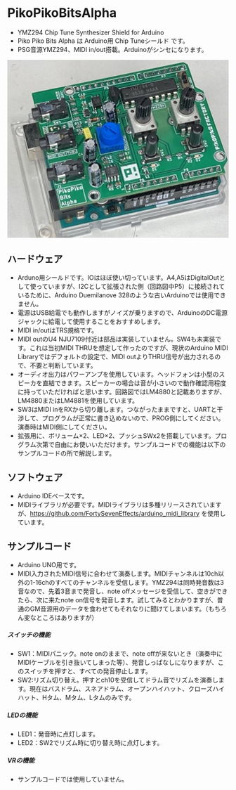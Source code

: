 # PikoPikoBitsAlpha
- YMZ294 Chip Tune Synthesizer Shield for Arduino
- Piko Piko Bits Alpha は Arduino用 Chip Tuneシールド です。
- PSG音源YMZ294、MIDI in/out搭載。Arduinoがシンセになります。


![Photo](pikopikobits_t.JPG)

## ハードウェア
- Arduno用シールドです。IOはほぼ使い切っています。A4,A5はDigitalOutとして使っていますが、I2Cとして拡張された側（回路図中P5）に接続されているために、Arduino Duemilanove 328のような古いArduinoでは使用できません。
- 電源はUSB給電でも動作しますがノイズが乗りますので、ArduinoのDC電源ジャックに給電して使用することをおすすめします。
- MIDI in/outはTRS規格です。
- MIDI outのU4 NJU7109付近は部品は実装していません。SW4も未実装です。これは当初MIDI THRUを想定して作ったのですが、現状のArduino MIDI Libraryではデフォルトの設定で、MIDI outよりTHRU信号が出力されるので、不要と判断しています。
- オーディオ出力はパワーアンプを使用しています。ヘッドフォンは小型のスピーカを直結できます。スピーカーの場合は音が小さいので動作確認用程度に持っていただければと思います。回路図ではLM4880と記載ありますが、LM4880またはLM4881を使用しています。
- SW3はMIDI inをRXから切り離します。つながったままですと、UARTと干渉して、プログラムが正常に書き込めないので、PROG側にしてください。演奏時はMIDI側にしてください。
- 拡張用に、ボリューム×2、LED×2、プッシュSWx2を搭載しています。プログラム次第で自由にお使いいただけます。サンプルコードでの機能は以下のサンプルコードの所で解説します。
   
## ソフトウェア
- Arduino IDEベースです。
- MIDIライブラリが必要です。MIDIライブラリは多種リリースされていますが、https://github.com/FortySevenEffects/arduino_midi_library を使用しています。
## サンプルコード
- Arduino UNO用です。
- MIDI入力されたMIDI信号に合わせて演奏します。MIDIチャンネルは10ch以外の1-16chのすべてのチャンネルを受信します。YMZ294は同時発音数は3音なので、先着3音まで発音し、note offメッセージを受信して、空きができたら、次に来たnote on信号を発音します。試してみるとわかりますが、普通のGM音源用のデータを食わせてもそれなりに聞けてしまいます。（もちろん変なところはありますが）
##### スイッチの機能
- SW1：MIDIパニック。note onのままで、note offが来ないとき（演奏中にMIDIケーブルを引き抜いてしまった等）、発音しっぱなしになりますが、このスイッチを押すと、すべての発音停止します。
- SW2:リズム切り替え。押すとch10を受信してドラム音でリズムを演奏します。現在はバスドラム、スネアドラム、オープンハイハット、クローズハイハット、Hタム、Mタム、Lタムのみです。
##### LEDの機能
- LED1：発音時に点灯します。
- LED2：SW2でリズム時に切り替え時に点灯します。
##### VRの機能
- サンプルコードでは使用していません。
   
   
